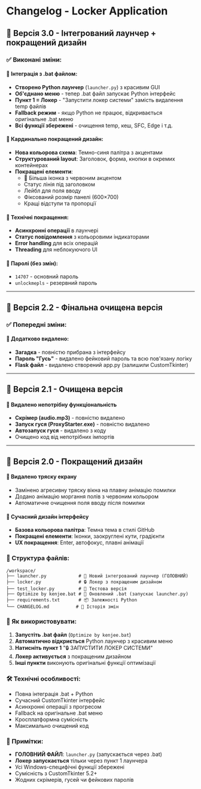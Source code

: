 # Changelog - Locker Application

## 🎨 Версія 3.0 - Інтегрований лаунчер + покращений дизайн

### ✅ Виконані зміни:

#### 🚀 Інтеграція з .bat файлом:
- **Створено Python лаунчер** (`launcher.py`) з красивим GUI
- **Об'єднано меню** - тепер .bat файл запускає Python інтерфейс
- **Пункт 1 = Локер** - "Запустити локер системи" замість видалення temp файлів
- **Fallback режим** - якщо Python не працює, відкривається оригінальне .bat меню
- **Всі функції збережені** - очищення temp, кеш, SFC, Edge і т.д.

#### 🎨 Кардинально покращений дизайн:
- **Нова кольорова схема**: Темно-синя палітра з акцентами
- **Структурований layout**: Заголовок, форма, кнопки в окремих контейнерах  
- **Покращені елементи**:
  - 🔐 Більша іконка з червоним акцентом
  - Статус лінія під заголовком
  - Лейбл для поля вводу
  - Фіксований розмір панелі (600×700)
  - Кращі відступи та пропорції

#### 🔧 Технічні покращення:
- **Асинхронні операції** в лаунчері
- **Статус повідомлення** з кольоровими індикаторами
- **Error handling** для всіх операцій
- **Threading** для неблокуючого UI

#### 🔑 Паролі (без змін):
- `14707` - основний пароль
- `unlockmepls` - резервний пароль

---

## 🎨 Версія 2.2 - Фінальна очищена версія

### ✅ Попередні зміни:

#### 🚫 Додатково видалено:
- **Загадка** - повністю прибрана з інтерфейсу
- **Пароль "Гусь"** - видалено фейковий пароль та всю пов'язану логіку
- **Flask файл** - видалено створений app.py (залишили CustomTkinter)

---

## 🎨 Версія 2.1 - Очищена версія

#### 🚫 Видалено непотрібну функціональність
- **Скрімер (audio.mp3)** - повністю видалено
- **Запуск гуся (ProxyStarter.exe)** - повністю видалено
- **Автозапуск гуся** - видалено з коду
- Очищено код від непотрібних імпортів

---

## 🎨 Версія 2.0 - Покращений дизайн

#### 🚫 Видалено тряску екрану
- Замінено агресивну тряску вікна на плавну анімацію помилки
- Додано анімацію моргання полів з червоним кольором
- Автоматичне очищення поля вводу після помилки

#### 🎨 Сучасний дизайн інтерфейсу
- **Базова кольорова палітра**: Темна тема в стилі GitHub
- **Покращені елементи**: Іконки, заокруглені кути, градієнти
- **UX покращення**: Enter, автофокус, плавні анімації

### 📁 Структура файлів:
```
/workspace/
├── launcher.py            # 🚀 Новий інтегрований лаунчер (ГОЛОВНИЙ)
├── locker.py              # 🔒 Локер з покращеним дизайном
├── test_locker.py         # 🧪 Тестова версія
├── Optimize by kenjee.bat # 🔧 Оновлений .bat (запускає launcher.py)
├── requirements.txt       # 📦 Залежності Python
└── CHANGELOG.md          # 📝 Історія змін
```

### 🎯 Як використовувати:
1. **Запустіть .bat файл** (`Optimize by kenjee.bat`)
2. **Автоматично відкриється** Python лаунчер з красивим меню
3. **Натисніть пункт 1** "🔒 ЗАПУСТИТИ ЛОКЕР СИСТЕМИ"
4. **Локер активується** з покращеним дизайном
5. **Інші пункти** виконують оригінальні функції оптимізації

### 🛠️ Технічні особливості:
- Повна інтеграція .bat + Python
- Сучасний CustomTkinter інтерфейс  
- Асинхронні операції з прогресом
- Fallback на оригінальне .bat меню
- Кросплатформна сумісність
- Максимально очищений код

### 📝 Примітки:
- **ГОЛОВНИЙ ФАЙЛ**: `launcher.py` (запускається через .bat)
- **Локер запускається** тільки через пункт 1 лаунчера
- Усі Windows-специфічні функції збережені
- Сумісність з CustomTkinter 5.2+
- Жодних скрімерів, гусей чи фейкових паролів